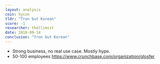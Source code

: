 ```yaml
---
layout: analysis
coin: hycon
tldr: "Tron but Korean"
score: -1
researcher: thellimist
date: 2018-09-14
conclusion: "Tron but Korean"
---
```


- Strong business, no real use case. Mostly hype.
- 50-100 employees https://www.crunchbase.com/organization/glosfer
